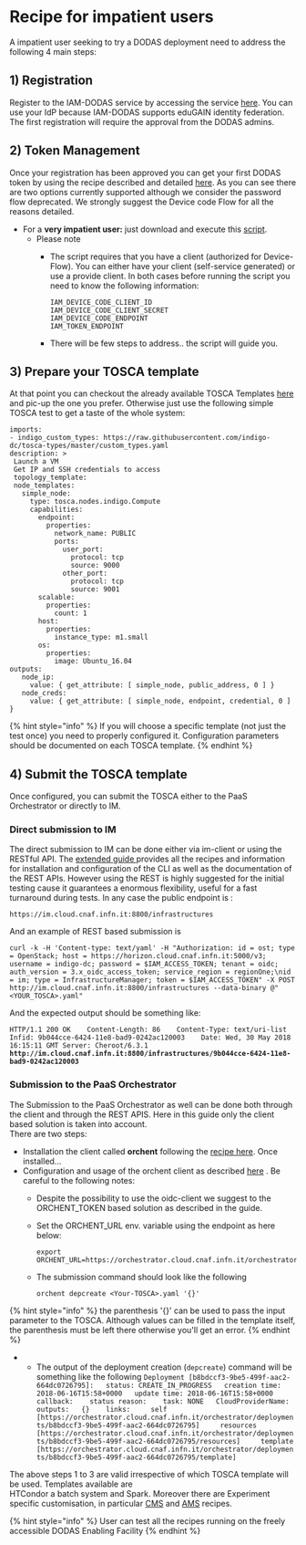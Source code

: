 # Recipe for impatient users

A impatient user seeking to try a DODAS deployment need to address the following 4 main steps: 

## 1\) Registration

Register to the IAM-DODAS service by accessing the service [here](https://dodas-iam.cloud.cnaf.infn.it/). You can use your IdP because IAM-DODAS supports eduGAIN identity federation.   
The first registration will require the approval from the DODAS admins. 

## 2\) Token Management

Once your registration has been approved you can get your first DODAS token by using the recipe described and detailed [here](https://indigo-iam.github.io/docs/v/current/user-guide/getting-a-token.html). As you can see there are two options currently supported although we consider the password flow deprecated. We strongly suggest the Device code Flow for all the reasons detailed. 

* For a **very impatient user:** just download and execute this [script](https://gist.github.com/andreaceccanti/5b69323b89ce08321e7b5236de503600). 
  * Please note 
    * The script requires that you have a client \(authorized for Device-Flow\). You can either have your client \(self-service generated\) or use a provide client. In both cases before running the script you need to know the following information:  


      ```text
      IAM_DEVICE_CODE_CLIENT_ID
      IAM_DEVICE_CODE_CLIENT_SECRET
      IAM_DEVICE_CODE_ENDPOINT
      IAM_TOKEN_ENDPOINT 
      ```

    * There will be few steps to address.. the script will guide you.

## 3\) Prepare your TOSCA template

At that point you can checkout the already available TOSCA Templates [here](https://github.com/indigo-dc/tosca-templates/blob/master/dodas/) and pic-up the one you prefer. Otherwise just use the following simple TOSCA test to get a taste of the whole system:

```text
imports:
- indigo_custom_types: https://raw.githubusercontent.com/indigo-dc/tosca-types/master/custom_types.yaml
description: >
 Launch a VM 
 Get IP and SSH credentials to access
 topology_template:
 node_templates:
   simple_node:
     type: tosca.nodes.indigo.Compute
     capabilities:
       endpoint:
         properties:
           network_name: PUBLIC
           ports:
             user_port:
               protocol: tcp
               source: 9000
             other_port:
               protocol: tcp
               source: 9001
       scalable:
         properties:
           count: 1
       host:
         properties:
           instance_type: m1.small
       os:
         properties:
           image: Ubuntu_16.04
outputs:
   node_ip:
     value: { get_attribute: [ simple_node, public_address, 0 ] }
   node_creds:
     value: { get_attribute: [ simple_node, endpoint, credential, 0 ] }
```

{% hint style="info" %}
If you will choose a specific template \(not just the test once\) you need to  properly configured it. Configuration parameters should be documented on each TOSCA template. 
{% endhint %}

## 4\) Submit the TOSCA template

Once configured, you can submit the TOSCA either to the PaaS Orchestrator or directly to IM.

### **Direct submission to IM** 

The direct submission to IM can be done either via im-client or using the RESTful API. The [extended guide ](http://imdocs.readthedocs.io/en/devel/client.html#) provides all the recipes and information for installation and configuration of the CLI as well as the documentation of the REST APIs. However using the REST is highly suggested for the initial testing cause it guarantees a enormous flexibility, useful for a fast turnaround during tests. In any case the public endpoint is :

```text
https://im.cloud.cnaf.infn.it:8800/infrastructures
```

And an example of REST based submission is

```text
curl -k -H 'Content-type: text/yaml' -H "Authorization: id = ost; type = OpenStack; host = https://horizon.cloud.cnaf.infn.it:5000/v3; username = indigo-dc; password = $IAM_ACCESS_TOKEN; tenant = oidc; auth_version = 3.x_oidc_access_token; service_region = regionOne;\nid = im; type = InfrastructureManager; token = $IAM_ACCESS_TOKEN" -X POST http://im.cloud.cnaf.infn.it:8800/infrastructures --data-binary @"<YOUR_TOSCA>.yaml"
```

And the expected output should be something like:  
   
`HTTP/1.1 200 OK   
Content-Length: 86   
Content-Type: text/uri-list  
Infid: 9b044cce-6424-11e8-bad9-0242ac120003   
Date: Wed, 30 May 2018 16:15:11 GMT Server: Cheroot/6.3.1`  
**`http://im.cloud.cnaf.infn.it:8800/infrastructures/9b044cce-6424-11e8-bad9-0242ac120003`**

### Submission to the PaaS Orchestrator

The Submission to the PaaS Orchestrator as well can be done both through the client and through the REST APIS. Here in this guide only the client based solution is taken into account.   
There are two steps: 

* Installation the client called **orchent** following the [recipe here](https://indigo-dc.gitbooks.io/orchent/admin.html). Once installed...
* Configuration and usage of the orchent client as described [here](https://indigo-dc.gitbooks.io/orchent/user.html) . Be careful to the following notes:
  *  Despite the possibility to use the oidc-client we suggest to the ORCHENT\_TOKEN based solution as described in the guide.
  * Set the ORCHENT\_URL env. variable using the endpoint as here below:   


    ```text
    export ORCHENT_URL=https://orchestrator.cloud.cnaf.infn.it/orchestrator
    ```

  * The submission command should look like the following   


    ```text
    orchent depcreate <Your-TOSCA>.yaml '{}'
    ```

{% hint style="info" %}
the parenthesis  '{}' can be used to pass the input parameter to the TOSCA. Although values can be filled in the template itself, the parenthesis must be left there otherwise you'll get an error. 
{% endhint %}

* * The output of the deployment creation \(`depcreate`\) command will be something like the following   `Deployment [b8bdccf3-9be5-499f-aac2-664dc0726795]:   status: CREATE_IN_PROGRESS   creation time: 2018-06-16T15:58+0000   update time: 2018-06-16T15:58+0000   callback:    status reason:    task: NONE   CloudProviderName:    outputs:   {}    links:     self [https://orchestrator.cloud.cnaf.infn.it/orchestrator/deployments/b8bdccf3-9be5-499f-aac2-664dc0726795]     resources [https://orchestrator.cloud.cnaf.infn.it/orchestrator/deployments/b8bdccf3-9be5-499f-aac2-664dc0726795/resources]     template [https://orchestrator.cloud.cnaf.infn.it/orchestrator/deployments/b8bdccf3-9be5-499f-aac2-664dc0726795/template]`

The above steps 1 to 3 are valid irrespective of which TOSCA template will be used. Templates available are   
HTCondor a batch system and Spark. Moreover there are Experiment specific customisation, in particular [CMS](https://dodas.gitbook.io/dynamic-on-demand-analysis-service/~/edit/drafts/-LFIXHRxcNpQzkRZsUnA/getting-started/recipe-for-impatient-users) and [AMS](https://dodas.gitbook.io/dynamic-on-demand-analysis-service/~/edit/drafts/-LFIXHRxcNpQzkRZsUnA/getting-started/ams-recipe) recipes.

{% hint style="info" %}
User can test all the recipes running on the freely accessible DODAS Enabling Facility
{% endhint %}

